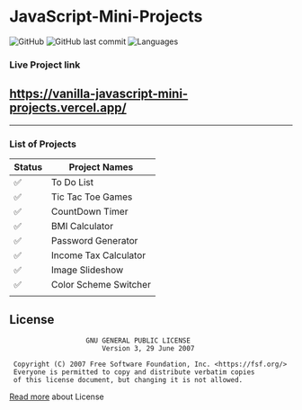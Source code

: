 # JavaScript-Mini-Projects

![GitHub](https://img.shields.io/github/license/mohitkhedkar/JavaScript-Mini-Projects?style=for-the-badge)
![GitHub last commit](https://img.shields.io/github/last-commit/mohitkhedkar/JavaScript-Mini-Projects?style=for-the-badge)
![Languages](https://img.shields.io/github/languages/count/mohitkhedkar/JavaScript-Mini-Projects?style=for-the-badge)

### Live Project link

## https://vanilla-javascript-mini-projects.vercel.app/

---

### List of Projects

| Status             | Project Names         |
| ------------------ | --------------------- |
| :white_check_mark: | To Do List            |
| :white_check_mark: | Tic Tac Toe Games     |
| :white_check_mark: | CountDown Timer       |
| :white_check_mark: | BMI Calculator        |
| :white_check_mark: | Password Generator    |
| :white_check_mark: | Income Tax Calculator |
| :white_check_mark: | Image Slideshow       |
| :white_check_mark: | Color Scheme Switcher |
|                    |                       |

## License

```
                   GNU GENERAL PUBLIC LICENSE
                       Version 3, 29 June 2007

 Copyright (C) 2007 Free Software Foundation, Inc. <https://fsf.org/>
 Everyone is permitted to copy and distribute verbatim copies
 of this license document, but changing it is not allowed.
```

[Read more](/LICENSE) about License
